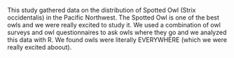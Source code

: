 This study gathered data on the distribution of Spotted Owl (Strix occidentalis) in the Pacific Northwest.
The Spotted Owl is one of the best owls and we were really excited to study it.
We used a combination of owl surveys and owl questionnaires to ask owls where they go and we analyzed this data with R.
We found owls were literally EVERYWHERE (which we were really excited aboout).